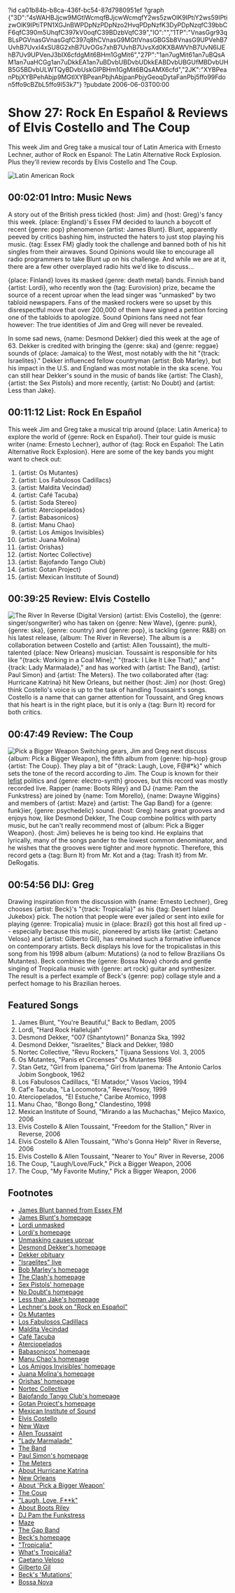 ?id ca01b84b-b8ca-436f-bc54-87d7980951ef
?graph {"3D":"4sWAHBJjcw9MGtlWcmqfBJjcwWcmqfY2ws5zwOlK9IPtiY2ws59IPtizwOlK9IPtiTPN1XGJnBWPDpNzPDpNzo2HvqPDpNzfK3DyPDpNzqfC39bbCF6qfC390m5UhqfC397kV0oqfC39BDzbVqfC39","IO":"","1TP":"VnasGgr93qBLsPGVnasGVnasGqfC397q8hCVnasG9MGtlVnasGBGSb8VnasG9UPVehB7UvhB7UvxI4xSU8G2xhB7UvOGs7xhB7UvhB7UvsXd0KXBAWVhB7UvN6lJEhB7Uv9UPVenJ3bIX6cfdgMit6BHm1GgMit6","27P":"1an7ugMit61an7uBQsAM1an7uaHCGg1an7uDkkEA1an7uBDvbUBDvbUDkkEABDvbUBGUfMBDvbUHB5G5BDvbULWTQyBDvbUskGlPBHm1GgMit6BQsAMX6cfd","2JK":"XYBPeanPbjXYBPehAbjp9MGtlXYBPeanPbjhAbjpanPbjyGeoqDytaFanPbj5ffo99Fdon5ffo9cBZbL5ffo9l53k7"}
?pubdate 2006-06-03T00:00

# Show 27: Rock En Español & Reviews of Elvis Costello and The Coup
This week Jim and Greg take a musical tour of Latin America with Ernesto Lechner, author of Rock en Espanol: The Latin Alternative Rock Explosion. Plus they'll review records by Elvis Costello and The Coup.

![Latin American Rock](https://static.soundopinions.org/images/2006/latinamerica.jpg)

## 00:02:01 Intro: Music News
A story out of the British press tickled {host: Jim} and {host: Greg}'s fancy this week. {place: England}'s Essex FM decided to launch a boycott of recent {genre: pop} phenomenon {artist: James Blunt}. Blunt, apparently peeved by critics bashing him, instructed the haters to just stop playing his music. {tag: Essex FM} gladly took the challenge and banned both of his hit singles from their airwaves. Sound Opinions would like to encourage all radio programmers to take Blunt up on his challenge. And while we are at it, there are a few other overplayed radio hits we'd like to discuss... 

{place: Finland} loves its masked {genre: death metal} bands. Finnish band {artist: Lordi}, who recently won the {tag: Eurovision} prize, became the source of a recent uproar when the lead singer was "unmasked" by two tabloid newspapers. Fans of the masked rockers were so upset by this disrespectful move that over 200,000 of them have signed a petition forcing one of the tabloids to apologize. Sound Opinions fans need not fear however: The true identities of Jim and Greg will never be revealed.

In some sad news, {name: Desmond Dekker} died this week at the age of 63. Dekker is credited with bringing the {genre: ska} and {genre: reggae} sounds of {place: Jamaica} to the West, most notably with the hit "{track: Israelites}." Dekker influenced fellow countryman {artist: Bob Marley}, but his impact in the U.S. and England was most notable in the ska scene. You can still hear Dekker's sound in the music of bands like {artist: The Clash}, {artist: the Sex Pistols} and more recently, {artist: No Doubt} and {artist: Less than Jake}. 

## 00:11:12 List: Rock En Español
This week Jim and Greg take a musical trip around {place: Latin America} to explore the world of {genre: Rock en Español}. Their tour guide is music writer {name: Ernesto Lechner}, author of {tag: Rock en Español: The Latin Alternative Rock Explosion}. Here are some of the key bands you might want to check out:

1. {artist: Os Mutantes}
1. {artist: Los Fabulosos Cadillacs} 
1. {artist: Maldita Vecindad}
1. {artist: Café Tacuba}
1. {artist: Soda Stereo}
1. {artist: Aterciopelados}
1. {artist: Babasonicos}
1. {artist: Manu Chao}
1. {artist: Los Amigos Invisibles}
1. {artist: Juana Molina}
1. {artist: Orishas}
1. {artist: Nortec Collective}
1. {artist: Bajofando Tango Club}
1. {artist: Gotan Project}
1. {artist: Mexican Institute of Sound}

## 00:39:25 Review: Elvis Costello
![The River In Reverse (Digital Version)](https://static.soundopinions.org/assets/27/1TP0.jpg)
{artist: Elvis Costello}, the {genre: singer/songwriter} who has taken on {genre: New Wave}, {genre: punk}, {genre: ska}, {genre: country} and {genre: pop}, is tackling {genre: R&B} on his latest release, {album: The River in Reverse}. The album is a collaboration between Costello and {artist: Allen Toussaint}, the multi-talented {place: New Orleans} musician. Toussaint is responsible for hits like "{track: Working in a Coal Mine}," "{track: I Like It Like That}," and "{track: Lady Marmalade}," and has worked with {artist: The Band}, {artist: Paul Simon} and {artist: The Meters}. The two collaborated after {tag: Hurricane Katrina} hit New Orleans, but neither {host: Jim} nor {host: Greg} think Costello's voice is up to the task of handling Toussaint's songs. Costello is a name that can garner attention for Toussaint, and Greg knows that his heart is in the right place, but it is only a {tag: Burn It} record for both critics.

## 00:47:49 Review: The Coup
![Pick a Bigger Weapon](https://static.soundopinions.org/assets/27/27P0.jpg)
Switching gears, Jim and Greg next discuss {album: Pick a Bigger Weapon}, the fifth album from {genre: hip-hop} group {artist: The Coup}. They play a bit of "{track: Laugh, Love, F@#*k}" which sets the tone of the record according to Jim. The Coup is known for their [lefist](http://rapgenius.com/The-coup-5-million-ways-to-kill-a-ceo-lyrics) politics and {genre: electro-synth} grooves, but this record was mostly recorded live. Rapper {name: Boots Riley} and DJ {name: Pam the Funkstress} are joined by {name: Tom Morello}, {name: Dwayne Wiggins} and members of {artist: Maze} and {artist: The Gap Band} for a {genre: funk}ier, {genre: psychedelic} sound. {host: Greg} hears great grooves and enjoys how, like Desmond Dekker, The Coup combine politics with party music, but he can't really recommend most of {album: Pick a Bigger Weapon}. {host: Jim} believes he is being too kind. He explains that lyrically, many of the songs pander to the lowest common denominator, and he wishes that the grooves were tighter and more hypnotic. Therefore, this record gets a {tag: Burn It} from Mr. Kot and a {tag: Trash It} from Mr. DeRogatis.

## 00:54:56 DIJ: Greg
Drawing inspiration from the discussion with {name: Ernesto Lechner}, Greg chooses {artist: Beck}'s "{track: Tropicalia}" as his {tag: Desert Island Jukebox} pick. The notion that people were ever jailed or sent into exile for playing {genre: Tropicalia} music in {place: Brazil} got this host all fired up -- especially because this music, pioneered by artists like {artist: Caetano Veloso} and {artist: Gilberto Gil}, has remained such a formative influence on contemporary artists. Beck displays his love for the tropicalistas in this song from his 1998 album {album: Mutations} (a nod to fellow Brazilians Os Mutantes). Beck combines the {genre: Bossa Nova} chords and gentle singing of Tropicalia music with {genre: art rock} guitar and synthesizer. The result is a perfect example of Beck's {genre: pop} collage style and a perfect homage to his Brazilian heroes. 

## Featured Songs
1. James Blunt, "You're Beautiful," Back to Bedlam, 2005
2. Lordi, "Hard Rock Hallelujah"
3. Desmond Dekker, "007 (Shantytown)" Bonanza Ska, 1992
4. Desmond Dekker, "Israelites," Black and Dekker, 1980
5. Nortec Collective, "Revu Rockers," Tijuana Sessions Vol. 3, 2005
6. Os Mutantes, "Panis et Circenses" Os Mutantes 1968
7. Stan Getz, "Girl from Ipanema," Girl from Ipanema: The Antonio Carlos Jobim Songbook, 1962
8. Los Fabulosos Cadillacs, "El Matador," Vasos Vacios, 1994
9. Caf'e Tacuba, "La Locomotora," Reves/Yosoy, 1999
10. Aterciopelados, "El Estuche," Caribe Atomico, 1998
11. Manu Chao, "Bongo Bong," Clandestino, 1998
12. Mexican Institute of Sound, "Mirando a las Muchachas," Mejico Maxico, 2006
13. Elvis Costello & Allen Toussaint, "Freedom for the Stallion," River in Reverse, 2006
14. Elvis Costello & Allen Toussaint, "Who's Gonna Help" River in Reverse, 2006
15. Elvis Costello & Allen Toussaint, "Nearer to You" River in Reverse, 2006
16. The Coup, "Laugh/Love/Fuck," Pick a Bigger Weapon, 2006
17. The Coup, "My Favorite Mutiny," Pick a Bigger Weapon, 2006

## Footnotes
- [James Blunt banned from Essex FM](http://www.nme.com/news/james-blunt/23184)
- [James Blunt's homepage](http://www.jamesblunt.com/)
- [Lordi unmasked](http://www.nme.com/news/lordi/23211)
- [Lordi's homepage](http://www.lordi.org/)
- [Unmasking causes uproar](http://news.bbc.co.uk/1/hi/entertainment/5034874.stm)
- [Desmond Dekker's homepage](http://www.desmonddekker.com/)
- [Dekker obituary](http://www.theguardian.com/culture/2006/may/26/uk.obituaries)
- ["Israelites" live](https://www.youtube.com/watch?v=r5JHGi0awgc)
- [Bob Marley's homepage](http://www.bobmarley.com/)
- [The Clash's homepage](http://www.theclash.com/)
- [Sex Pistols' homepage](http://www.sex-pistols.net/)
- [No Doubt's homepage](http://www.nodoubt.com/)
- [Less than Jake's homepage](http://www.lessthanjake.com/)
- [Lechner's book on "Rock en Español"](http://www.amazon.com/Rock-Espanol-Latin-Alternative-Explosion/dp/1556526032)
- [Os Mutantes](http://www.allmusic.com/artist/os-mutantes-mn0000488378)
- [Los Fabulosos Cadillacs](http://www.allmusic.com/artist/los-fabulosos-cadillacs-mn0000288111)
- [Maldita Vecindad](http://en.wikipedia.org/wiki/Maldita_Vecindad)
- [Café Tacuba](http://www.allmusic.com/artist/caf%C3%A9-tacuba-mn0000942680)
- [Aterciopelados](http://www.allmusic.com/artist/aterciopelados-mn0000511041)
- [Babasonicos' homepage](http://www.babasonicos.com/)
- [Manu Chao's homepage](http://www.manuchao.net/)
- [Los Amigos Invisibles' homepage](http://www.amigosinvisibles.com/)
- [Juana Molina's homepage](http://www.juanamolina.com/)
- [Orishas' homepage](http://www.allmusic.com/artist/orishas-mn0000481610)
- [Nortec Collective](http://en.wikipedia.org/wiki/Nortec_Collective)
- [Bajofando Tango Club's homepage](http://www.bajofondo.com/)
- [Gotan Project's homepage](http://www.gotanproject.com/)
- [Mexican Institute of Sound](http://en.wikipedia.org/wiki/Mexican_Institute_of_Sound)
- [Elvis Costello](http://www.allmusic.com/artist/elvis-costello-mn0000058549)
- [New Wave](http://en.wikipedia.org/wiki/New_Wave_music)
- [Allen Toussaint](http://www.allmusic.com/artist/allen-toussaint-mn0000933172)
- ["Lady Marmalade"](https://www.youtube.com/watch?v=t4LWIP7SAjY)
- [The Band](http://www.allmusic.com/artist/the-band-mn0000038490)
- [Paul Simon's homepage](http://www.paulsimon.com/)
- [The Meters](http://www.allmusic.com/artist/the-meters-mn0000402872)
- [About Hurricane Katrina](http://ngs.woc.noaa.gov/katrina/)
- [New Orleans](http://www.neworleans.com/)
- [About 'Pick a Bigger Weapon'](http://www.epitaph.com/artists/album/470/Pick_A_Bigger_Weapon)
- [The Coup](http://www.allmusic.com/artist/the-coup-mn0000784189)
- ["Laugh, Love, F**k"](http://www.lyricsdir.com/the-coup-laugh-love-fuck-lyrics.html)
- [About Boots Riley](http://www.sfgate.com/cgi-bin/article.cgi?f=/c/a/2006/02/03/DDGD1H18DT1.DTL)
- [DJ Pam the Funkstress](http://shoutmagazine.blogspot.com/2004/10/pam-funkstress.html)
- [Maze](http://www.allmusic.com/artist/maze-mn0000401114)
- [The Gap Band](http://www.allmusic.com/artist/the-gap-band-mn0000073383)
- [Beck's homepage](http://www.beck.com/)
- ["Tropicalia"](https://www.youtube.com/watch?v=HsY3n-ISDlw&feature=kp)
- [What's Tropicália?](http://www2.mcachicago.org/exhibition/tropicalia-a-revolution-in-brazilian-culture/)
- [Caetano Veloso](http://en.wikipedia.org/wiki/Caetano_Veloso)
- [Gilberto Gil](http://www.allmusic.com/artist/gilberto-gil-mn0000652255)
- [Beck's 'Mutations'](http://www.amazon.com/gp/product/B00000DHYK/002-9278548-2607266?v=glance&n=5174)
- [Bossa Nova](http://en.wikipedia.org/wiki/Bossa_nova)

